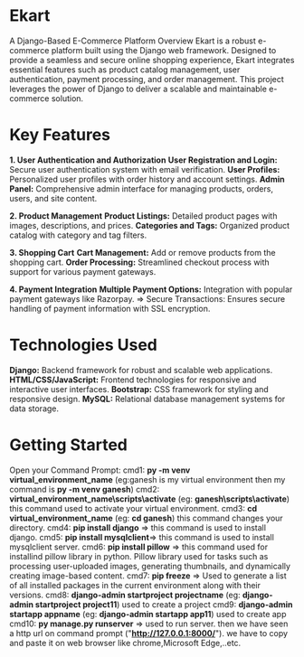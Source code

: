 # Ekart
A Django-Based E-Commerce Platform Overview Ekart is a robust e-commerce platform built using the Django web framework. Designed to provide a seamless and secure online shopping experience, Ekart integrates essential features such as product catalog management, user authentication, payment processing, and order management. This project leverages the power of Django to deliver a scalable and maintainable e-commerce solution.

# Key Features 
**1. User Authentication and Authorization** 
**User Registration and Login:** Secure user authentication system with email verification. 
**User Profiles:** Personalized user profiles with order history and account settings. 
**Admin Panel:** Comprehensive admin interface for managing products, orders, users, and site content.

**2. Product Management**
**Product Listings:** Detailed product pages with images, descriptions, and prices. 
**Categories and Tags:** Organized product catalog with category and tag filters.

**3. Shopping Cart**
**Cart Management:** Add or remove products from the shopping cart. 
**Order Processing:** Streamlined checkout process with support for various payment gateways.

**4. Payment Integration**
**Multiple Payment Options:** Integration with popular payment gateways like Razorpay. => Secure Transactions: Ensures secure handling of payment information with SSL encryption.

# Technologies Used 
**Django:** Backend framework for robust and scalable web applications.
**HTML/CSS/JavaScript:** Frontend technologies for responsive and interactive user interfaces.
**Bootstrap:** CSS framework for styling and responsive design.
**MySQL:** Relational database management systems for data storage.

# Getting Started

Open your Command Prompt: 
cmd1: **py -m venv virtual_environment_name** (eg:ganesh is my virtual environment then my command is **py -m venv ganesh**) 
cmd2: **virtual_environment_name\scripts\activate** (eg: **ganesh\scripts\activate**) this command used to activate your virtual environment. 
cmd3: **cd virtual_environment_name** (eg: **cd ganesh**) this command changes your directory. 
cmd4: **pip install django** => this command is used to install django. 
cmd5: **pip install mysqlclient**=> this command is used to install mysqlclient server. 
cmd6: **pip install pillow** => this command used for installind pillow library in python. Pillow library used for tasks such as processing user-uploaded images, generating thumbnails, and dynamically creating image-based content. 
cmd7: **pip freeze** => Used to generate a list of all installed packages in the current environment along with their versions. 
cmd8: **django-admin startproject projectname** (eg: **django-admin startproject project11**) used to create a project 
cmd9: **django-admin startapp appname** (eg: **django-admin startapp app11**) used to create app 
cmd10: **py manage.py runserver** => used to run server. then we have seen a http url on command prompt ("**http://127.0.0.1:8000/**"). we have to copy and paste it on web browser like chrome,Microsoft Edge,..etc.
